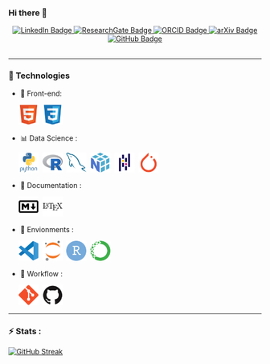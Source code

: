 ### Hi there 👋

<!-- 
<img srcc="" width="100"/>
-->

<div id="header" align="center">
<div id="badges">
<a href="https://www.linkedin.com/in/miguel-math/">
  <img src="https://img.shields.io/badge/LinkedIn-blue?logo=linkedin&logoColor=white&style=plastic" alt="LinkedIn Badge"/>
</a>
<a href="https://www.researchgate.net/profile/Miguel-Moreno-34">
  <img src="https://img.shields.io/badge/ResearchGate-9cf?logo=ResearchGate&logoColor=white&style=plastic" alt="ResearchGate Badge"/>
</a>
<a href="https://orcid.org/0000-0001-5180-2327">
  <img src="https://img.shields.io/badge/ORCID-green?logo=ORCID&logoColor=white&style=plastic" alt="ORCID Badge"/>
</a>
<a href="https://arxiv.org/search/math?query=Moreno%2C+Miguel&searchtype=author&abstracts=show&order=-announced_date_first&size=50">
  <img src="https://img.shields.io/badge/arXiv-red?logo=arXiv&logoColor=white&style=plastic" alt="arXiv Badge"/>
</a>
<a href="[https://orcid.org/0000-0001-5180-2327](https://github.com/Miguelwan?tab=repositories)">
  <img src="https://img.shields.io/badge/GitHub-white?logo=GitHub&logoColor=black&style=plastic" alt="GitHub Badge"/>
</a>
</div>
<img src="https://komarev.com/ghpvc/?username=Miguelwan&style=flat-square&color=blue" alt=""/>
</div>

---

### :space_invader: Technologies 
<div>

  - :art: Front-end:
  
  &nbsp;&nbsp;&nbsp;&nbsp;
  <img src="https://github.com/devicons/devicon/blob/master/icons/html5/html5-original.svg" alt="HTML" width="40" height="40"/>&nbsp;
  <img src="https://github.com/devicons/devicon/blob/master/icons/css3/css3-original.svg" alt="CSS" width="40" height="40"/>
  
  - :bar_chart: Data Science :
  
  &nbsp;&nbsp;&nbsp;&nbsp;
  <img src="https://github.com/devicons/devicon/blob/master/icons/python/python-original-wordmark.svg" alt="Python" width="40" height="40"/>&nbsp;
  <img src="https://github.com/devicons/devicon/blob/master/icons/r/r-original.svg" alt="R" width="40" height="40"/>&nbsp;
  <img src="https://github.com/devicons/devicon/blob/master/icons/mysql/mysql-original.svg" alt="MySQL" width="40" height="40"/>&nbsp;
  <img src="https://github.com/devicons/devicon/blob/master/icons/numpy/numpy-original.svg" alt="NumPy" width="40" height="40"/>&nbsp;
  <img src="https://github.com/devicons/devicon/blob/master/icons/pandas/pandas-original.svg" alt="Pandas" width="40" height="40"/>&nbsp;
  <img src="https://github.com/devicons/devicon/blob/master/icons/pytorch/pytorch-original.svg" alt="Pytorch" width="40" height="40"/>
  
  - :book: Documentation :
  
  &nbsp;&nbsp;&nbsp;&nbsp;
  <img src="https://github.com/devicons/devicon/blob/master/icons/markdown/markdown-original.svg" alt="Markdown" width="40" height="40"/>&nbsp;
  <img src="https://github.com/devicons/devicon/blob/master/icons/latex/latex-original.svg" alt="Latex" width="40" height="40"/>
  
  - :seedling: Envionments :
  
  &nbsp;&nbsp;&nbsp;&nbsp;
  <img src="https://github.com/devicons/devicon/blob/master/icons/vscode/vscode-original.svg" alt="VSCode" width="40" height="40"/>&nbsp;
  <img src="https://github.com/devicons/devicon/blob/master/icons/jupyter/jupyter-original.svg" alt="Jupyter" width="40" height="40"/>&nbsp;
  <img src="https://github.com/devicons/devicon/blob/master/icons/rstudio/rstudio-original.svg" alt="Rstudio" width="40" height="40"/>&nbsp;
  <img src="https://github.com/devicons/devicon/blob/master/icons/anaconda/anaconda-original.svg" alt="Anaconda" width="40" height="40"/>
  
  - :rocket: Workflow :
  
  &nbsp;&nbsp;&nbsp;&nbsp;
  <img src="https://github.com/devicons/devicon/blob/master/icons/git/git-original.svg" alt="Git" width="40" height="40"/>&nbsp;
  <img src="https://github.com/devicons/devicon/blob/master/icons/github/github-original.svg" alt="GitHub" width="40" height="40"/>&nbsp;
  
</div>

---

### :zap: Stats :

[![GitHub Streak](http://github-readme-streak-stats.herokuapp.com?user=Miguelwan&theme=dark&background=000000)](https://git.io/streak-stats)


<!--

**Miguelwan/Miguelwan** is a ✨ _special_ ✨ repository because its `README.md` (this file) appears on your GitHub profile.

Here are some ideas to get you started:

- 🔭 I’m currently working on ...
- 🌱 I’m currently learning ...
- 👯 I’m looking to collaborate on ...
- 🤔 I’m looking for help with ...
- 💬 Ask me about ...
- 📫 How to reach me: ...
- 😄 Pronouns: ...
- ⚡ Fun fact: ...
-->
